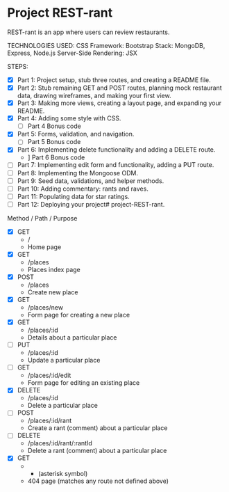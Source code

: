 # Project REST-rant

REST-rant is an app where users can review restaurants.

TECHNOLOGIES USED:
    CSS Framework: Bootstrap
    Stack: MongoDB, Express, Node.js
    Server-Side Rendering: JSX

STEPS:
- [x] Part 1: Project setup, stub three routes, and creating a README file.
- [x] Part 2: Stub remaining GET and POST routes, planning mock restaurant data, drawing wireframes, and making your first view.
- [x] Part 3: Making more views, creating a layout page, and expanding your README.
- [x] Part 4: Adding some style with CSS.
    - [ ] Part 4 Bonus code
- [x] Part 5: Forms, validation, and navigation.
    -  [ ] Part 5 Bonus code
- [x] Part 6: Implementing delete functionality and adding a DELETE route.
    -  ] Part 6 Bonus code
- [ ] Part 7: Implementing edit form and functionality, adding a PUT route.
- [ ] Part 8: Implementing the Mongoose ODM.
- [ ] Part 9: Seed data, validations, and helper methods.
- [ ] Part 10: Adding commentary: rants and raves.
- [ ] Part 11: Populating data for star ratings.
- [ ] Part 12: Deploying your project# project-REST-rant.

Method  /  Path  /  Purpose

- [x] GET
    - /
    - Home page
- [x] GET
    - /places
    - Places index page
- [x] POST
    - /places
    - Create new place
- [x] GET
    - /places/new
    - Form page for creating a new place
- [x] GET
    - /places/:id
    - Details about a particular place
- [ ] PUT
    - /places/:id
    - Update a particular place
- [ ] GET
    - /places/:id/edit
    - Form page for editing an existing place
- [x] DELETE
    - /places/:id
    - Delete a particular place
- [ ] POST
    - /places/:id/rant
    - Create a rant (comment) about a particular place
- [ ] DELETE
    - /places/:id/rant/:rantId
    - Delete a rant (comment) about a particular place
- [x] GET
    - * (asterisk symbol)
    - 404 page (matches any route not defined above)